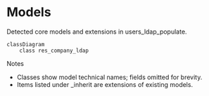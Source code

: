 # Models

Detected core models and extensions in users_ldap_populate.

```mermaid
classDiagram
    class res_company_ldap
```

Notes
- Classes show model technical names; fields omitted for brevity.
- Items listed under _inherit are extensions of existing models.
